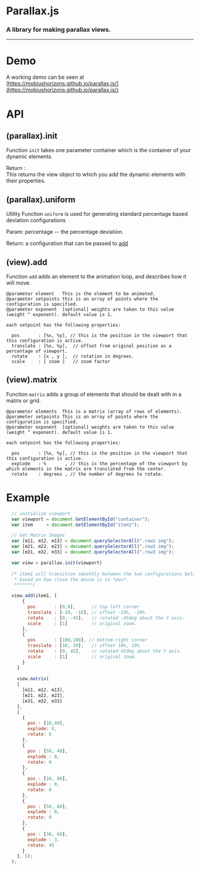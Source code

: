 # Parallax.js
### A library for making parallax views.

---

# Demo

A working demo can be seen at [https://mobiushorizons.github.io/parallax.js/](https://mobiushorizons.github.io/parallax.js/)

# API

## (parallax).init

Function `init` takes one parameter container which is the container of your dynamic elements.

Return :  
This returns the view object to which you add the dynamic elements with their properties.


## (parallax).uniform

Utility Function `uniform` is used for generating standard percentage based deviation configurations

Param: 
percentage -- the percentage deviation.

Return: 
a configuration that can be passed to [add](#viewadd) 

## (view).add

Function `add` adds an element to the animation loop, and describes how it will move.
```
@parameter element   This is the element to be animated.
@parameter setpoints this is an array of points where the configuration is specified.
@parameter exponent  [optional] weights are taken to this value (weight ^ exponent). default value is 1.

each setpoint has the following properties:

  pos       : [%x, %y], // this is the position in the viewport that this configuration is active.
  translate : [%x, %y],  // offset from original position as a percentage of viewport.
  rotate    : [x , y ],  // rotation in degrees.
  scale     : [ zoom ]   // zoom factor

```


## (view).matrix

Function `matrix` adds a group of elements that should be dealt with in a matrix or grid.

```
@parameter elements  This is a matrix (array of rows of elements).
@parameter setpoints This is an array of points where the configuration is specified.
@parameter exponent  [optional] weights are taken to this value (weight ^ exponent). default value is 1.

each setpoint has the following properties:

  pos       : [%x, %y], // this is the position in the viewport that this configuration is active.
  explode   : %       , // this is the percentage of the viewport by which elements in the matrix are translated from the center.
  rotate    : degrees , // the number of degrees to rotate. 
```

# Example
```javascript
  // initialize viewport
  var viewport = document.GetElementById("container");
  var item     = document.GetElementById("item1");

  // Get Matrix Images
  var [m11, m12, m13] = document.querySelectorAll(".row1 img");
  var [m21, m22, m23] = document.querySelectorAll(".row2 img");
  var [m31, m32, m33] = document.querySelectorAll(".row3 img");

  var view = parallax.init(viewport)
  
  /* item1 will transition smoothly between the two configurations below 
   * based on how close the mouse is to *pos*.
   *******/

  view.add(item1, [
      {
        pos       : [0,0],      // top-left corner
        translate : [-10, -10], // offset -10%, -10%
        rotate    : [0, -45],   // rotated -45deg about the Y axis.
        scale     : [1]         // original zoom.
      },
      {
        pos       : [100,100], // bottom-right corner
        translate : [10, 10],   // offset 10%, 10%
        rotate    : [0, 45],    // rotated 45deg about the Y axis.
        scale     : [1]         // original zoom.
      }
    ]
    
    view.matrix(
    [
      [m11, m12, m13],
      [m21, m22, m23],
      [m31, m32, m33]
    ],
    [
      {
        pos : [10,40],
        explode: 0,
        rotate: 0
      },
      {
        pos : [50, 40],
        explode : 0,
        rotate: 0
      },
      {
        pos : [10, 80],
        explode : 0,
        rotate: 0
      },
      {
        pos : [50, 80],
        explode : 0,
        rotate: 0
      },
      {
        pos : [30, 60],
        explode : 3,
        rotate: 45
      }
    ], 5);
  );
```

